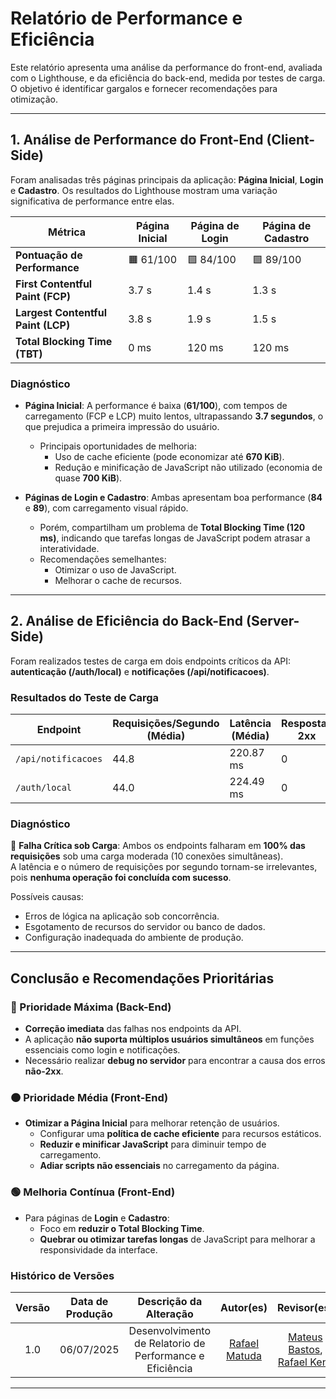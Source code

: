 # Relatório de Performance e Eficiência

Este relatório apresenta uma análise da performance do front-end, avaliada com o Lighthouse, e da eficiência do back-end, medida por testes de carga. O objetivo é identificar gargalos e fornecer recomendações para otimização.

---

## 1. Análise de Performance do Front-End (Client-Side)

Foram analisadas três páginas principais da aplicação: **Página Inicial**, **Login** e **Cadastro**. Os resultados do Lighthouse mostram uma variação significativa de performance entre elas.

| Métrica                     | Página Inicial | Página de Login | Página de Cadastro |
|----------------------------|----------------|------------------|---------------------|
| **Pontuação de Performance** | 🟧 61/100       | 🟩 84/100         | 🟩 89/100            |
| **First Contentful Paint (FCP)** | 3.7 s          | 1.4 s            | 1.3 s               |
| **Largest Contentful Paint (LCP)** | 3.8 s          | 1.9 s            | 1.5 s               |
| **Total Blocking Time (TBT)**     | 0 ms           | 120 ms           | 120 ms              |

### Diagnóstico

- **Página Inicial**: A performance é baixa (**61/100**), com tempos de carregamento (FCP e LCP) muito lentos, ultrapassando **3.7 segundos**, o que prejudica a primeira impressão do usuário.  
  - Principais oportunidades de melhoria:
    - Uso de cache eficiente (pode economizar até **670 KiB**).
    - Redução e minificação de JavaScript não utilizado (economia de quase **700 KiB**).

- **Páginas de Login e Cadastro**: Ambas apresentam boa performance (**84** e **89**), com carregamento visual rápido.
  - Porém, compartilham um problema de **Total Blocking Time (120 ms)**, indicando que tarefas longas de JavaScript podem atrasar a interatividade.
  - Recomendações semelhantes:
    - Otimizar o uso de JavaScript.
    - Melhorar o cache de recursos.

---

## 2. Análise de Eficiência do Back-End (Server-Side)

Foram realizados testes de carga em dois endpoints críticos da API: **autenticação (/auth/local)** e **notificações (/api/notificacoes)**.

### Resultados do Teste de Carga

| Endpoint           | Requisições/Segundo (Média) | Latência (Média) | Respostas 2xx | Respostas não-2xx |
|--------------------|-----------------------------|------------------|----------------|--------------------|
| `/api/notificacoes` | 44.8                        | 220.87 ms        | 0              | 448                |
| `/auth/local`       | 44.0                        | 224.49 ms        | 0              | 440                |

### Diagnóstico

🚨 **Falha Crítica sob Carga**: Ambos os endpoints falharam em **100% das requisições** sob uma carga moderada (10 conexões simultâneas).  
A latência e o número de requisições por segundo tornam-se irrelevantes, pois **nenhuma operação foi concluída com sucesso**.

Possíveis causas:
- Erros de lógica na aplicação sob concorrência.
- Esgotamento de recursos do servidor ou banco de dados.
- Configuração inadequada do ambiente de produção.

---

## Conclusão e Recomendações Prioritárias

### 🔴 Prioridade Máxima (Back-End)

- **Correção imediata** das falhas nos endpoints da API.
- A aplicação **não suporta múltiplos usuários simultâneos** em funções essenciais como login e notificações.
- Necessário realizar **debug no servidor** para encontrar a causa dos erros **não-2xx**.

### 🟠 Prioridade Média (Front-End)

- **Otimizar a Página Inicial** para melhorar retenção de usuários.
  - Configurar uma **política de cache eficiente** para recursos estáticos.
  - **Reduzir e minificar JavaScript** para diminuir tempo de carregamento.
  - **Adiar scripts não essenciais** no carregamento da página.

### 🟢 Melhoria Contínua (Front-End)

- Para páginas de **Login** e **Cadastro**:
  - Foco em **reduzir o Total Blocking Time**.
  - **Quebrar ou otimizar tarefas longas** de JavaScript para melhorar a responsividade da interface.

### Histórico de Versões

| Versão | Data de Produção | Descrição da Alteração | Autor(es) | Revisor(es) | Data de Revisão |
|:------:|:----------------:|:----------------------:|:---------:|:-----------:|:--------------:|
| 1.0    | 06/07/2025       |Desenvolvimento de Relatorio de Performance e Eficiência |  [Rafael Matuda](https://github.com/rmatuda) |[Mateus Bastos](https://github.com/MateuSansete), [Rafael Kenji](https://github.com/rafa-kenji)| 08/07/2025|
---